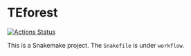 # TEforest

[![Actions Status](https://github.com/austintdaigle/TEforest/workflows/CI/badge.svg)](https://github.com/austintdaigle/TEforest/actions)

This is a Snakemake project. The `Snakefile` is under `workflow`.
